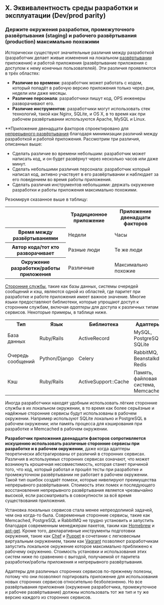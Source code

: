 ## X. Эквивалентность среды разработки и эксплуатации (Dev/prod parity)
### Держите окружения разработки, промежуточного развёртывания (staging) и рабочего развёртывания (production) максимально похожими

Исторически существуют значительные различия между разработкой (разработчик делает живые изменения на локальном [развёртывании](./codebase) приложения) и работой приложения (развёртывание приложения с доступом к нему конечных пользователей). Эти различия проявляются в трёх областях:

* **Различие во времени:** разработчик может работать с кодом, который попадёт в рабочую версию приложения только через дни, недели или даже месяцы.
* **Различие персонала**: разработчики пишут код, OPS инженеры разворачивают его.
* **Различие инструментов**: разработчики могут использовать стек технологий, такой как Nginx, SQLite, и OS X, в то время как при рабочем развёртывании используются Apache, MySQL и Linux.

**Приложение двенадцати факторов спроектировано для [непрерывного развёртывания](http://avc.com/2011/02/continuous-deployment/) благодаря минимизации различий между разработкой и работой приложения. Рассмотрим три различия, описанных выше:

* Сделать различие во времени небольшим: разработчик может написать код, и он будет развёрнут через несколько часов или даже минут.
* Сделать небольшими различия персонала: разработчик который написал код, активно участвует в его развёртывании и наблюдает за его поведением во время работы приложения.
* Сделать различия инструментов небольшими: держать окружение разработки и работы приложения максимально похожими.

Резюмируя сказанное выше в таблицу:

<table>
  <tr>
    <th></th>
    <th>Традиционное приложение</th>
    <th>Приложение двенадцати факторов</th>
  </tr>
  <tr>
    <th>Время между развёртываниями</th>
    <td>Недели</td>
    <td>Часы</td>
  </tr>
  <tr>
    <th>Автор кода/тот кто разворачивает</th>
    <td>Разные люди</td>
    <td>Те же люди</td>
  </tr>
  <tr>
    <th>Окружение разработки/работы приложения</th>
    <td>Различные</td>
    <td>Максимально похожие</td>
  </tr>
</table>

[Сторонние службы](./backing-services), такие как базы данных, системы очередей сообщений и кэш, являются одной из областей, где паритет при разработке и работе приложения имеет важное значение. Многие языки предоставляют библиотеки, которые упрощают доступ к сторонним службам, включая *адаптеры* для доступа к различных типам сервисов. Некоторые примеры, в таблице ниже.

<table>
  <tr>
    <th>Тип</th>
    <th>Язык</th>
    <th>Библиотека</th>
    <th>Адаптеры</th>
  </tr>
  <tr>
    <td>База данных</td>
    <td>Ruby/Rails</td>
    <td>ActiveRecord</td>
    <td>MySQL, PostgreSQL, SQLite</td>
  </tr>
  <tr>
    <td>Очередь сообщений</td>
    <td>Python/Django</td>
    <td>Celery</td>
    <td>RabbitMQ, Beanstalkd, Redis</td>
  </tr>
  <tr>
    <td>Кэш</td>
    <td>Ruby/Rails</td>
    <td>ActiveSupport::Cache</td>
    <td>Память, файловая система, Memcached</td>
  </tr>
</table>

Иногда разработчики находят удобным использовать лёгкие сторонние службы в их локальном окружении, в то время как более серьёзные и надёжные сторонние сервисы будут использованы в рабочем окружении. Например используют SQLite локально и PostgreSQL в рабочем окружении; или память процесса для кэширования при разработке и Memcached в рабочем окружении.

**Разработчик приложения двенадцати факторов сопротивляется искушению использовать различные сторонние сервисы при разработке и в рабочем окружении**, даже когда адаптеры теоретически абстрагированы от различий в сторонних сервисах. Различия в используемых сторонних сервисах означают, что может возникнуть крошечная несовместимость, которая станет причиной того, что код, который работал и прошёл тесты при разработке и промежуточном развёртывании не работает в рабочем окружении. Такой тип ошибок создаёт помехи, которые нивелируют преимущества непрерывного развёртывания. Стоимость этих помех и последующего восстановления непрерывного развёртывания является чрезвычайно высокой, если рассматривать в совокупности за всё время существования приложения.

Установка локальных сервисов стала менее непреодолимой задачей, чем она когда-то была. Современные сторонние сервисы, такие как Memcached, PostgreSQL и RabbitMQ не трудно установить и запустить благодаря современным менеджерам пакетов, таким как [Homebrew](http://mxcl.github.com/homebrew/) и [apt-get](https://help.ubuntu.com/community/AptGet/Howto). Кроме того, декларативные инструменты подготовки окружения, такие как [Chef](http://www.opscode.com/chef/) и [Puppet](http://docs.puppetlabs.com/) в сочетании с легковесным виртуальным окружением, таким как [Vagrant](http://vagrantup.com/) позволяют разработчикам запустить локальное окружение которое максимально приближено к рабочему окружению. Стоимость установки и использования этих систем ниже по сравнению с выгодой, получаемой от паритета разработки/работы приложения и непрерывного развёртывания.

Адаптеры для различных сторонних сервисов по-прежнему полезны, потому что они позволяют портировать приложение для использования новых сторонних сервисов относительно безболезненно. Но все развёртывания приложения (окружение разработчика, промежуточное и рабочее развёртывание) должны использовать тот же тип и ту же версию каждого из сторонних сервисов.
